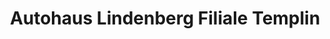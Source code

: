 ---
title: "Autohaus Lindenberg Filiale Templin"
url: /templin/autohaus-lindenberg-filiale-templin/
shop: Autohaus
---